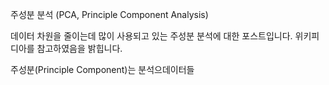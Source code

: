 주성분 분석 (PCA, Principle Component Analysis)

데이터 차원을 줄이는데 많이 사용되고 있는 주성분 분석에 대한 포스트입니다. 위키피디아를 참고하였음을 밝힙니다.

주성분(Principle Component)는 분석으데이터들



<!--stackedit_data:
eyJoaXN0b3J5IjpbMTE2NTEzODYxMCw3ODMyNzMyMDIsMTg4Nz
c3NTYyMF19
-->